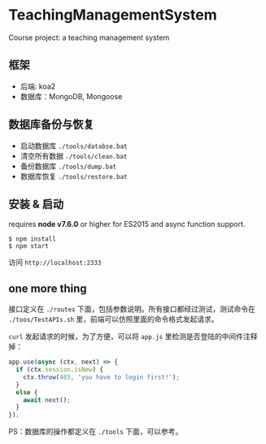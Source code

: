 # TeachingManagementSystem
Course project: a teaching management system

## 框架
* 后端: koa2
* 数据库：MongoDB, Mongoose

## 数据库备份与恢复
* 启动数据库 `./tools/databse.bat`
* 清空所有数据 `./tools/clean.bat`
* 备份数据库 `./tools/dump.bat`
* 数据库恢复 `./tools/restore.bat`

## 安装 & 启动
requires __node v7.6.0__ or higher for ES2015 and async function support.
```
$ npm install
$ npm start
```
访问 `http://localhost:2333`

## one more thing
接口定义在 `./routes` 下面，包括参数说明。所有接口都经过测试，测试命令在 `./toos/TestAPIs.sh` 里，前端可以仿照里面的命令格式发起请求。

`curl` 发起请求的时候，为了方便，可以将 `app.js` 里检测是否登陆的中间件注释掉：
```js
app.use(async (ctx, next) => {
  if (ctx.session.isNew) {
    ctx.throw(403, 'you have to login first!');
  }
  else {
    await next();
  }
});
```

PS：数据库的操作都定义在 `./tools` 下面，可以参考。